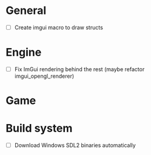 # General

- [ ] Create imgui macro to draw structs

# Engine

- [ ] Fix ImGui rendering behind the rest (maybe refactor imgui_opengl_renderer)

# Game

# Build system

- [ ] Download Windows SDL2 binaries automatically
